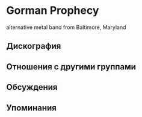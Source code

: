 # Gorman Prophecy

alternative metal band from Baltimore, Maryland

## Дискография


## Отношения с другими группами


## Обсуждения


## Упоминания

